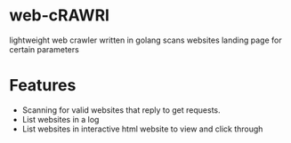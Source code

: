 # web-cRAWRl
lightweight web crawler written in golang
scans websites landing page for certain parameters
# Features
- Scanning for valid websites that reply to get requests.
- List websites in a log
- List websites in interactive html website to view and click through
